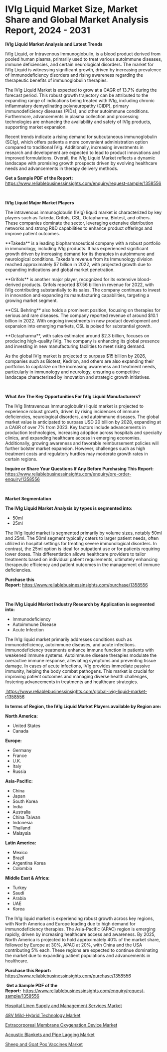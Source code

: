 <p><h1>IVIg Liquid Market Size, Market Share and Global Market Analysis Report, 2024 - 2031</h1></p><p><strong>IVIg Liquid Market Analysis and Latest Trends</strong></p>
<p><p>IVIg Liquid, or Intravenous Immunoglobulin, is a blood product derived from pooled human plasma, primarily used to treat various autoimmune diseases, immune deficiencies, and certain neurological disorders. The market for IVIg Liquid is witnessing significant growth, driven by increasing prevalence of immunodeficiency disorders and rising awareness regarding the therapeutic benefits of immunoglobulin therapies.</p><p>The IVIg Liquid Market is expected to grow at a CAGR of 13.7% during the forecast period. This robust growth trajectory can be attributed to the expanding range of indications being treated with IVIg, including chronic inflammatory demyelinating polyneuropathy (CIDP), primary immunodeficiency diseases (PIDs), and other autoimmune conditions. Furthermore, advancements in plasma collection and processing technologies are enhancing the availability and safety of IVIg products, supporting market expansion.</p><p>Recent trends indicate a rising demand for subcutaneous immunoglobulin (SCIg), which offers patients a more convenient administration option compared to traditional IVIg. Additionally, increasing investments in research and development are expected to lead to product innovations and improved formulations. Overall, the IVIg Liquid Market reflects a dynamic landscape with promising growth prospects driven by evolving healthcare needs and advancements in therapy delivery methods.</p></p>
<p><strong>Get a Sample PDF of the Report:&nbsp;</strong> <a href="https://www.reliablebusinessinsights.com/enquiry/request-sample/1358556?utm_campaign=1091&utm_medium=2&utm_source=Github&utm_content=ia&utm_term=05122024&utm_id=ivig-liquid">https://www.reliablebusinessinsights.com/enquiry/request-sample/1358556</a></p>
<p>&nbsp;</p>
<p><strong>IVIg Liquid Major Market Players</strong></p>
<p><p>The intravenous immunoglobulin (IVIg) liquid market is characterized by key players such as Takeda, Grifols, CSL, Octapharma, Biotest, and others. These companies dominate the sector, leveraging extensive distribution networks and strong R&D capabilities to enhance product offerings and improve patient outcomes.</p><p>**Takeda** is a leading biopharmaceutical company with a robust portfolio in immunology, including IVIg products. It has experienced significant growth driven by increasing demand for its therapies in autoimmune and neurological conditions. Takeda's revenue from its Immunology division reached approximately $7 billion in 2022, with projected growth due to expanding indications and global market penetration.</p><p>**Grifols** is another major player, recognized for its extensive blood-derived products. Grifols reported $7.56 billion in revenue for 2022, with IVIg contributing substantially to its sales. The company continues to invest in innovation and expanding its manufacturing capabilities, targeting a growing market segment.</p><p>**CSL Behring** also holds a prominent position, focusing on therapies for serious and rare diseases. The company reported revenue of around $10.1 billion in 2022. With ongoing investments in new product development and expansion into emerging markets, CSL is poised for substantial growth.</p><p>**Octapharma**, with sales estimated around $2.3 billion, focuses on producing high-quality IVIg. The company is enhancing its global presence and investing in new manufacturing facilities to meet rising demand.</p><p>As the global IVIg market is projected to surpass $15 billion by 2026, companies such as Biotest, Kedrion, and others are also expanding their portfolios to capitalize on the increasing awareness and treatment needs, particularly in immunology and neurology, ensuring a competitive landscape characterized by innovation and strategic growth initiatives.</p></p>
<p>&nbsp;</p>
<p><strong>What Are The Key Opportunities For IVIg Liquid Manufacturers?</strong></p>
<p><p>The IVIg (Intravenous Immunoglobulin) liquid market is projected to experience robust growth, driven by rising incidences of immune deficiencies, neurological disorders, and autoimmune diseases. The global market value is anticipated to surpass USD 20 billion by 2028, expanding at a CAGR of over 7% from 2023. Key factors include advancements in production technologies, increasing adoption across hospitals and specialty clinics, and expanding healthcare access in emerging economies. Additionally, growing awareness and favorable reimbursement policies will further bolster market expansion. However, challenges such as high treatment costs and regulatory hurdles may moderate growth rates in certain regions.</p></p>
<p><strong>Inquire or Share Your Questions If Any Before Purchasing This Report:</strong> <a href="https://www.reliablebusinessinsights.com/enquiry/pre-order-enquiry/1358556?utm_campaign=1091&utm_medium=2&utm_source=Github&utm_content=ia&utm_term=05122024&utm_id=ivig-liquid">https://www.reliablebusinessinsights.com/enquiry/pre-order-enquiry/1358556</a></p>
<p>&nbsp;</p>
<p><strong>Market Segmentation</strong></p>
<p><strong>The IVIg Liquid Market Analysis by types is segmented into:</strong></p>
<p><ul><li>50ml</li><li>25ml</li></ul></p>
<p><p>The IVIg liquid market is segmented primarily by volume sizes, notably 50ml and 25ml. The 50ml segment typically caters to larger patient needs, often utilized in hospital settings for treating severe immunological disorders. In contrast, the 25ml option is ideal for outpatient use or for patients requiring lower doses. This differentiation allows healthcare providers to tailor treatments based on individual patient requirements, ultimately enhancing therapeutic efficiency and patient outcomes in the management of immune deficiencies.</p></p>
<p><strong>Purchase this Report:&nbsp;</strong><a href="https://www.reliablebusinessinsights.com/purchase/1358556?utm_campaign=1091&utm_medium=2&utm_source=Github&utm_content=ia&utm_term=05122024&utm_id=ivig-liquid">https://www.reliablebusinessinsights.com/purchase/1358556</a></p>
<p>&nbsp;</p>
<p><strong>The IVIg Liquid Market Industry Research by Application is segmented into:</strong></p>
<p><ul><li>Immunodeficiency</li><li>Autoimmune Disease</li><li>Acute Infection</li></ul></p>
<p><p>The IVIg liquid market primarily addresses conditions such as immunodeficiency, autoimmune diseases, and acute infections. Immunodeficiency treatments enhance immune function in patients with weakened immune systems. Autoimmune disease therapies modulate the overactive immune response, alleviating symptoms and preventing tissue damage. In cases of acute infections, IVIg provides immediate passive immunity, helping the body combat pathogens. This market is crucial for improving patient outcomes and managing diverse health challenges, fostering advancements in treatments and healthcare strategies.</p></p>
<p><a href="https://www.reliablebusinessinsights.com/global-ivig-liquid-market-r1358556?utm_campaign=1091&utm_medium=2&utm_source=Github&utm_content=ia&utm_term=05122024&utm_id=ivig-liquid">&nbsp;https://www.reliablebusinessinsights.com/global-ivig-liquid-market-r1358556</a></p>
<p><strong>In terms of Region, the IVIg Liquid Market Players available by Region are:</strong></p>
<p>
    <p> <strong> North America: </strong>
        <ul>
            <li>United States</li>
            <li>Canada</li>
        </ul>
        </p> 
    <p> <strong> Europe: </strong>
        <ul>
            <li>Germany</li>
            <li>France</li>
            <li>U.K.</li>
            <li>Italy</li>
            <li>Russia</li>
        </ul>
        </p> 
    <p> <strong> Asia-Pacific: </strong>
        <ul>
            <li>China</li>
            <li>Japan</li>
            <li>South Korea</li>
            <li>India</li>
            <li>Australia</li>
            <li>China Taiwan</li>
            <li>Indonesia</li>
            <li>Thailand</li>
            <li>Malaysia</li>
        </ul>
        </p> 
    <p> <strong> Latin America: </strong>
        <ul>
            <li>Mexico</li>
            <li>Brazil</li>
            <li>Argentina Korea</li>
            <li>Colombia</li>
        </ul>
        </p> 
    <p> <strong> Middle East & Africa: </strong>
        <ul>
            <li>Turkey</li>
            <li>Saudi</li>
            <li>Arabia</li>
            <li>UAE</li>
            <li>Korea</li>
        </ul>
    </p>
    </p>
<p><p>The IVIg liquid market is experiencing robust growth across key regions, with North America and Europe leading due to high demand for immunodeficiency therapies. The Asia-Pacific (APAC) region is emerging rapidly, driven by increasing healthcare access and awareness. By 2025, North America is projected to hold approximately 40% of the market share, followed by Europe at 30%, APAC at 20%, with China and the USA contributing 5% each. These regions are expected to continue dominating the market due to expanding patient populations and advancements in healthcare.</p></p>
<p><strong>Purchase this Report: </strong><a href="https://www.reliablebusinessinsights.com/purchase/1358556?utm_campaign=1091&utm_medium=2&utm_source=Github&utm_content=ia&utm_term=05122024&utm_id=ivig-liquid">https://www.reliablebusinessinsights.com/purchase/1358556</a></p>
<p>&nbsp;<strong>Get a Sample PDF of the Report:&nbsp;&nbsp;</strong><a href="https://www.reliablebusinessinsights.com/enquiry/request-sample/1358556?utm_campaign=1091&utm_medium=2&utm_source=Github&utm_content=ia&utm_term=05122024&utm_id=ivig-liquid">https://www.reliablebusinessinsights.com/enquiry/request-sample/1358556</a></p>
<p><strong></strong></p>
<p><p><a href="https://www.linkedin.com/pulse/thorough-review-hospital-linen-supply-management-services-market-cc1tc?utm_campaign=1091&utm_medium=2&utm_source=Github&utm_content=ia&utm_term=05122024&utm_id=ivig-liquid">Hospital Linen Supply and Management Services Market</a></p><p><a href="https://issuu.com/reportprime-2/docs/48v-mild-hybrid-technology-market-size-2030.pptx?utm_campaign=1091&utm_medium=2&utm_source=Github&utm_content=ia&utm_term=05122024&utm_id=ivig-liquid">48V Mild-Hybrid Technology Market</a></p><p><a href="https://www.linkedin.com/pulse/extracorporeal-membrane-oxygenation-device-market-evaluation-leading-ey65c?utm_campaign=1091&utm_medium=2&utm_source=Github&utm_content=ia&utm_term=05122024&utm_id=ivig-liquid">Extracorporeal Membrane Oxygenation Device Market</a></p><p><a href="https://issuu.com/reportprime-2/docs/acoustic-blankets-and-pipe-lagging-market-size-203?utm_campaign=1091&utm_medium=2&utm_source=Github&utm_content=ia&utm_term=05122024&utm_id=ivig-liquid">Acoustic Blankets and Pipe Lagging Market</a></p><p><a href="https://github.com/MariaWashington76/Market-Research-Report-List-1/blob/main/sheep-and-goat-pox-vaccines-market.md?utm_campaign=1091&utm_medium=2&utm_source=Github&utm_content=ia&utm_term=05122024&utm_id=ivig-liquid">Sheep and Goat Pox Vaccines Market</a></p></p>
